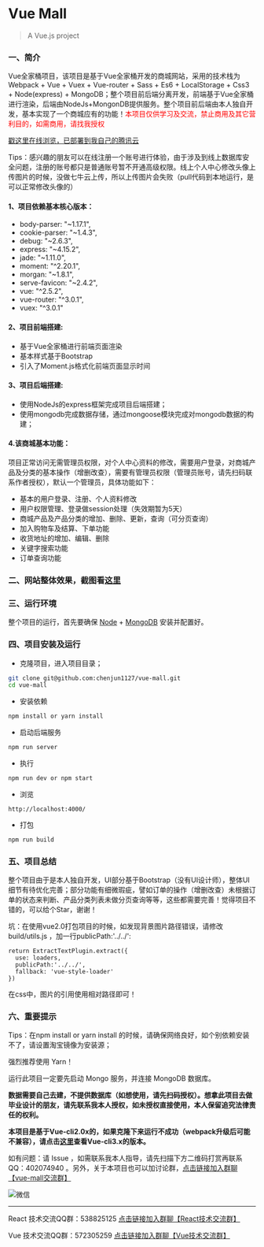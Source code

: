 # Vue Mall

> A Vue.js project

### 一、简介
Vue全家桶项目，该项目是基于Vue全家桶开发的商城网站，采用的技术栈为 Webpack + Vue + Vuex + Vue-router + Sass + Es6 + LocalStorage + Css3 + Node(express) + MongoDB；整个项目前后端分离开发，前端基于Vue全家桶进行渲染，后端由NodeJs+MongonDB提供服务。整个项目前后端由本人独自开发，基本实现了一个商城应有的功能！<font color=red>本项目仅供学习及交流，禁止商用及其它营利目的，如需商用，请找我授权</font>

[戳这里在线浏览，已部署到我自己的腾讯云](http://119.29.165.98/vue-mall/#/)


Tips：感兴趣的朋友可以在线注册一个账号进行体验，由于涉及到线上数据库安全问题，注册的账号都只是普通账号暂不开通高级权限。线上个人中心修改头像上传图片的时候，没做七牛云上传，所以上传图片会失败（pull代码到本地运行，是可以正常修改头像的）

#### 1、项目依赖基本核心版本：
* body-parser: "~1.17.1",
* cookie-parser: "~1.4.3",
* debug: "~2.6.3",
* express: "~4.15.2",
* jade: "~1.11.0",
* moment: "^2.20.1",
* morgan: "~1.8.1",
* serve-favicon: "~2.4.2",
* vue: "^2.5.2",
* vue-router: "^3.0.1",
* vuex: "^3.0.1"

#### 2、项目前端搭建:
* 基于Vue全家桶进行前端页面渲染
* 基本样式基于Bootstrap
* 引入了Moment.js格式化前端页面显示时间

#### 3、项目后端搭建:
* 使用NodeJs的express框架完成项目后端搭建；
* 使用mongodb完成数据存储，通过mongoose模块完成对mongodb数据的构建；


#### 4.该商城基本功能：
项目正常访问无需管理员权限，对个人中心资料的修改，需要用户登录，对商城产品及分类的基本操作（增删改查），需要有管理员权限（管理员账号，请先扫码联系作者授权），默认一个管理员，具体功能如下：
* 基本的用户登录、注册、个人资料修改
* 用户权限管理、登录做session处理（失效期暂为5天）
* 商城产品及产品分类的增加、删除、更新，查询（可分页查询）
* 加入购物车及结算、下单功能
* 收货地址的增加、编辑、删除
* 关键字搜索功能
* 订单查询功能

### 二、网站整体效果，截图看[这里](https://github.com/chenjun1127/vue-mall/blob/master/images.md)

### 三、运行环境
整个项目的运行，首先要确保 [Node](https://nodejs.org/zh-cn/) + [MongoDB](https://www.mongodb.org/downloads#production) 安装并配置好。

### 四、项目安装及运行

* 克隆项目，进入项目目录；
```bash
git clone git@github.com:chenjun1127/vue-mall.git
cd vue-mall
```
* 安装依赖
```bash
npm install or yarn install
```
* 启动后端服务
```bash
npm run server
```

* 执行
``` bash
npm run dev or npm start
```
* 浏览
```
http://localhost:4000/
```

* 打包
``` bash
npm run build
```

### 五、项目总结
整个项目由于是本人独自开发，UI部分基于Bootstrap（没有UI设计师），整体UI细节有待优化完善；部分功能有细微瑕疵，譬如订单的操作（增删改查）未根据订单的状态来判断、产品分类列表未做分页查询等等，这些都需要完善！觉得项目不错的，可以给个Star，谢谢！

坑：在使用vue2.0打包项目的时候，如发现背景图片路径错误，请修改 build/utils.js ，加一行publicPath:'../../':
```
return ExtractTextPlugin.extract({
  use: loaders,
  publicPath:'../../',
  fallback: 'vue-style-loader'
})
```
在css中，图片的引用使用相对路径即可！

### 六、重要提示
Tips：在npm install or yarn install 的时候，请确保网络良好，如个别依赖安装不了，请设置淘宝镜像为安装源；

强烈推荐使用 Yarn！

运行此项目一定要先启动 Mongo 服务，并连接 MongoDB 数据库。

<b>数据需要自己去建，不提供数据库（如想使用，请先扫码授权）。想拿此项目去做毕业设计的朋友，请先联系我本人授权，如未授权直接使用，本人保留追究法律责任的权利。</b>

<b>本项目是基于Vue-cli2.0x的，如果克隆下来运行不成功（webpack升级后可能不兼容），请点击[这里](https://github.com/chenjun1127/vue-mall-v2)查看Vue-cli3.x的版本。</b>

如有问题：请 Issue ，如需联系我本人指导，请先扫描下方二维码打赏再联系QQ：402074940 。另外，关于本项目也可以加讨论群，[点击链接加入群聊【vue-mall交流群】](https://jq.qq.com/?_wv=1027&k=5JMOpEx)

![微信](https://github.com/chenjun1127/vue-mall/blob/master/QR-code/pay.png)

***
React 技术交流QQ群：538825125 [点击链接加入群聊【React技术交流群】](https://jq.qq.com/?_wv=1027&k=5mMdA6K)

Vue   技术交流QQ群：572305259 [点击链接加入群聊【Vue技术交流群】](https://jq.qq.com/?_wv=1027&k=56wOWOv)
